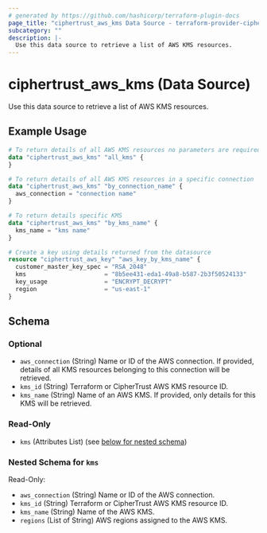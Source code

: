```yaml
---
# generated by https://github.com/hashicorp/terraform-plugin-docs
page_title: "ciphertrust_aws_kms Data Source - terraform-provider-ciphertrust"
subcategory: ""
description: |-
  Use this data source to retrieve a list of AWS KMS resources.
---
```


# ciphertrust_aws_kms (Data Source)

Use this data source to retrieve a list of AWS KMS resources.

## Example Usage

```terraform
# To return details of all AWS KMS resources no parameters are required
data "ciphertrust_aws_kms" "all_kms" {
}

# To return details of all AWS KMS resources in a specific connection
data "ciphertrust_aws_kms" "by_connection_name" {
  aws_connection = "connection name"
}

# To return details specific KMS
data "ciphertrust_aws_kms" "by_kms_name" {
  kms_name = "kms name"
}

# Create a key using details returned from the datasource
resource "ciphertrust_aws_key" "aws_key_by_kms_name" {
  customer_master_key_spec = "RSA_2048"
  kms                      = "8b5ee431-eda1-49a8-b587-2b3f50524133"
  key_usage                = "ENCRYPT_DECRYPT"
  region                   = "us-east-1"
}
```

<!-- schema generated by tfplugindocs -->
## Schema

### Optional

- `aws_connection` (String) Name or ID of the AWS connection. If provided, details of all KMS resources belonging to this connection will be retrieved.
- `kms_id` (String) Terraform or CipherTrust AWS KMS resource ID.
- `kms_name` (String) Name of an AWS KMS. If provided, only details for this KMS will be retrieved.

### Read-Only

- `kms` (Attributes List) (see [below for nested schema](#nestedatt--kms))

<a id="nestedatt--kms"></a>
### Nested Schema for `kms`

Read-Only:

- `aws_connection` (String) Name or ID of the AWS connection.
- `kms_id` (String) Terraform or CipherTrust AWS KMS resource ID.
- `kms_name` (String) Name of the AWS KMS.
- `regions` (List of String) AWS regions assigned to the AWS KMS.


